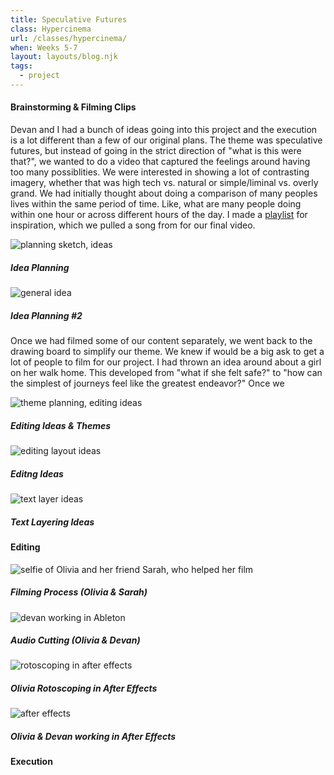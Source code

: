 ```yaml
---
title: Speculative Futures
class: Hypercinema
url: /classes/hypercinema/
when: Weeks 5-7
layout: layouts/blog.njk
tags:
  - project
---
```


#### Brainstorming & Filming Clips

Devan and I had a bunch of ideas going into this project and the execution is a lot different than a few of our original plans. The theme was speculative 
futures, but instead of going in the strict direction of "what is this were that?", we wanted to do a video that captured the feelings around having too
many possiblities. We were interested in showing a lot of contrasting imagery, whether that was high tech vs. natural or simple/liminal vs. overly grand. We had initially thought
about doing a comparison of many peoples lives within the same period of time. Like, what are many people doing within one hour or across different hours of the day.
I made a <a target="_blank" href="https://open.spotify.com/playlist/7nWDkt8jHbB5Gv6g6c1wAT?si=37dc6ae487c34242">playlist</a> for inspiration, which we pulled a song from for our final video. 

<div class="img-div">
<div class="img-cont">
  <img class="blog-img" alt="planning sketch, ideas" src="https://cdn.glitch.global/d7ac8ce9-d6b5-4915-b92c-e6f0bf0d0c29/IMG_3790.jpg?v=1729012938947">
  <h5>
    Idea Planning
  </h5>
  </div>
<div class="img-cont">
  <img class="blog-img" alt="general idea" src="https://cdn.glitch.global/d7ac8ce9-d6b5-4915-b92c-e6f0bf0d0c29/IMG_3792.JPG?v=1729012948791">
  <h5>
    Idea Planning #2
  </h5>
  </div>
  </div>

Once we had filmed some of our content separately, we went back to the drawing board to simplify our theme. We knew if would be a big ask to get a lot of people to film 
for our project. I had thrown an idea around about a girl on her walk home. This developed from "what if she felt safe?" to "how can the simplest of journeys feel like the greatest endeavor?"
Once we 
  <div class="img-div">
  <div class="img-cont">
  <img class="blog-img" alt="theme planning, editing ideas" src="https://cdn.glitch.global/d7ac8ce9-d6b5-4915-b92c-e6f0bf0d0c29/IMG_3788.JPG?v=1729012927168">
  <h5>
    Editing Ideas & Themes
  </h5>
  </div>
  <div class="img-cont">
  <img class="blog-img" alt="editing layout ideas" src="https://cdn.glitch.global/d7ac8ce9-d6b5-4915-b92c-e6f0bf0d0c29/IMG_3789.JPG?v=1729012932929">
  <h5>
    Editng Ideas
  </h5>
  </div>
  <div class="img-cont">
  <img class="blog-img" alt="text layer ideas" src="https://cdn.glitch.global/d7ac8ce9-d6b5-4915-b92c-e6f0bf0d0c29/IMG_3791.jpg?v=1729012943725">
  <h5>
    Text Layering Ideas
  </h5>
  </div>
</div>

#### Editing

<div class="img-div">
<div class="img-cont">
  <img class="blog-img" alt="selfie of Olivia and her friend Sarah, who helped her film" src="https://cdn.glitch.global/d7ac8ce9-d6b5-4915-b92c-e6f0bf0d0c29/IMG_3595.JPG?v=1729012838559">
  <h5>
    Filming Process (Olivia & Sarah)
  </h5>
  </div>
  <div class="img-cont">
  <img class="blog-img" alt="devan working in Ableton" src="https://cdn.glitch.global/d7ac8ce9-d6b5-4915-b92c-e6f0bf0d0c29/IMG_3773.JPG?v=1729012912578">
  <h5>
    Audio Cutting (Olivia & Devan)
  </h5>
  </div>
<div class="img-cont">
  <img class="blog-img" alt="rotoscoping in after effects" src="https://cdn.glitch.global/d7ac8ce9-d6b5-4915-b92c-e6f0bf0d0c29/IMG_3772.jpg?v=1729012902449">
  <h5>
    Olivia Rotoscoping in After Effects
  </h5>
  </div>
  <div class="img-cont">
  <img class="blog-img" alt="after effects" src="https://cdn.glitch.global/d7ac8ce9-d6b5-4915-b92c-e6f0bf0d0c29/IMG_3775.JPG?v=1729012920437">
  <h5>
    Olivia & Devan working in After Effects
  </h5>
  </div>
</div>

#### Execution
